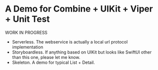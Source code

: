 # A Demo for Combine + UIKit + Viper + Unit Test

WORK IN PROGRESS


- Serverless. The webservice is actually a local url protocol implementation
- Storyboardless. If anything based on UIKit but looks like SwiftUI other than this one, please let me know.
- Skeleton. A demo for typical List + Detail. 
